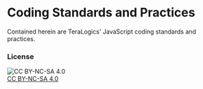 

# Coding Standards and Practices

Contained herein are TeraLogics' JavaScript coding standards and practices. 

### License

![CC BY-NC-SA 4.0](https://i.creativecommons.org/l/by-nc-sa/4.0/88x31.png)   
[CC BY-NC-SA 4.0](http://creativecommons.org/licenses/by-nc-sa/4.0/)
